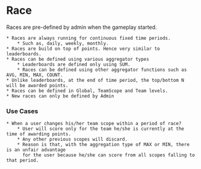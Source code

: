 # Race

Races are pre-defined by admin when the gameplay started.

    * Races are always running for continuous fixed time periods.
        * Such as, daily, weekly, monthly.
    * Races are build on top of points. Hence very similar to leaderboards.
    * Races can be defined using various aggregator types
        * Leaderboards are defined only using SUM.
        * Races can be defined using other aggregator functions such as AVG, MIN, MAX, COUNT.
    * Unlike leaderboards, at the end of time period, the top/bottom N will be awarded points.
    * Races can be defined in Global, TeamScope and Team levels.
    * New races can only be defined by Admin

### Use Cases

    * When a user changes his/her team scope within a period of race?
        * User will score only for the team he/she is currently at the time of awarding points.
        * Any other previous scopes will discard.
        * Reason is that, with the aggregation type of MAX or MIN, there is an unfair advantage
          for the user because he/she can score from all scopes falling to that period.


